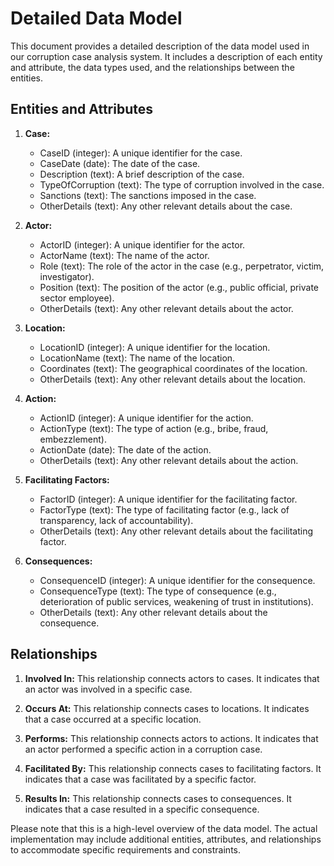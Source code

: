# Detailed Data Model

This document provides a detailed description of the data model used in our corruption case analysis system. It includes a description of each entity and attribute, the data types used, and the relationships between the entities.

## Entities and Attributes

1. **Case:** 
    - CaseID (integer): A unique identifier for the case.
    - CaseDate (date): The date of the case.
    - Description (text): A brief description of the case.
    - TypeOfCorruption (text): The type of corruption involved in the case.
    - Sanctions (text): The sanctions imposed in the case.
    - OtherDetails (text): Any other relevant details about the case.

2. **Actor:** 
    - ActorID (integer): A unique identifier for the actor.
    - ActorName (text): The name of the actor.
    - Role (text): The role of the actor in the case (e.g., perpetrator, victim, investigator).
    - Position (text): The position of the actor (e.g., public official, private sector employee).
    - OtherDetails (text): Any other relevant details about the actor.

3. **Location:** 
    - LocationID (integer): A unique identifier for the location.
    - LocationName (text): The name of the location.
    - Coordinates (text): The geographical coordinates of the location.
    - OtherDetails (text): Any other relevant details about the location.

4. **Action:** 
    - ActionID (integer): A unique identifier for the action.
    - ActionType (text): The type of action (e.g., bribe, fraud, embezzlement).
    - ActionDate (date): The date of the action.
    - OtherDetails (text): Any other relevant details about the action.

5. **Facilitating Factors:**
    - FactorID (integer): A unique identifier for the facilitating factor.
    - FactorType (text): The type of facilitating factor (e.g., lack of transparency, lack of accountability).
    - OtherDetails (text): Any other relevant details about the facilitating factor.

6. **Consequences:**
    - ConsequenceID (integer): A unique identifier for the consequence.
    - ConsequenceType (text): The type of consequence (e.g., deterioration of public services, weakening of trust in institutions).
    - OtherDetails (text): Any other relevant details about the consequence.

## Relationships

1. **Involved In:** This relationship connects actors to cases. It indicates that an actor was involved in a specific case.

2. **Occurs At:** This relationship connects cases to locations. It indicates that a case occurred at a specific location.

3. **Performs:** This relationship connects actors to actions. It indicates that an actor performed a specific action in a corruption case.

4. **Facilitated By:** This relationship connects cases to facilitating factors. It indicates that a case was facilitated by a specific factor.

5. **Results In:** This relationship connects cases to consequences. It indicates that a case resulted in a specific consequence.

Please note that this is a high-level overview of the data model. The actual implementation may include additional entities, attributes, and relationships to accommodate specific requirements and constraints.
